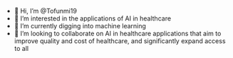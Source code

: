 - 👋 Hi, I’m @Tofunmi19
- 👀 I’m interested in the applications of AI in healthcare
- 🌱 I’m currently digging into machine learning
- 💞️ I’m looking to collaborate on AI in healthcare applications that aim to improve quality and cost of healthcare, and significantly expand access to all

<!---
Tofunmi19/Tofunmi19 is a ✨ special ✨ repository because its `README.md` (this file) appears on your GitHub profile.
You can click the Preview link to take a look at your changes.
--->
